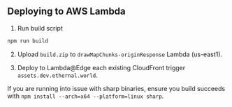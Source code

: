 ## Deploying to AWS Lambda

1. Run build script

```bash
npm run build
```

2. Upload `build.zip` to `drawMapChunks-originResponse` Lambda (us-east1).

3. Deploy to Lambda@Edge each existing CloudFront trigger `assets.dev.ethernal.world`.


If you are running into issue with sharp binaries, ensure you build succeeds with `npm install --arch=x64 --platform=linux sharp`.
